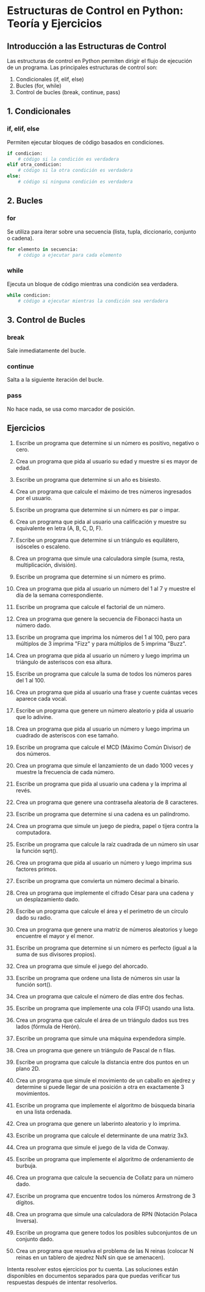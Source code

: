 # Estructuras de Control en Python: Teoría y Ejercicios

## Introducción a las Estructuras de Control

Las estructuras de control en Python permiten dirigir el flujo de ejecución de un programa. Las principales estructuras de control son:

1. Condicionales (if, elif, else)
2. Bucles (for, while)
3. Control de bucles (break, continue, pass)

## 1. Condicionales

### if, elif, else

Permiten ejecutar bloques de código basados en condiciones.

```python
if condicion:
    # código si la condición es verdadera
elif otra_condicion:
    # código si la otra condición es verdadera
else:
    # código si ninguna condición es verdadera
```

## 2. Bucles

### for

Se utiliza para iterar sobre una secuencia (lista, tupla, diccionario, conjunto o cadena).

```python
for elemento in secuencia:
    # código a ejecutar para cada elemento
```

### while

Ejecuta un bloque de código mientras una condición sea verdadera.

```python
while condicion:
    # código a ejecutar mientras la condición sea verdadera
```

## 3. Control de Bucles

### break

Sale inmediatamente del bucle.

### continue

Salta a la siguiente iteración del bucle.

### pass

No hace nada, se usa como marcador de posición.

## Ejercicios

1. Escribe un programa que determine si un número es positivo, negativo o cero.

2. Crea un programa que pida al usuario su edad y muestre si es mayor de edad.

3. Escribe un programa que determine si un año es bisiesto.

4. Crea un programa que calcule el máximo de tres números ingresados por el usuario.

5. Escribe un programa que determine si un número es par o impar.

6. Crea un programa que pida al usuario una calificación y muestre su equivalente en letra (A, B, C, D, F).

7. Escribe un programa que determine si un triángulo es equilátero, isósceles o escaleno.

8. Crea un programa que simule una calculadora simple (suma, resta, multiplicación, división).

9. Escribe un programa que determine si un número es primo.

10. Crea un programa que pida al usuario un número del 1 al 7 y muestre el día de la semana correspondiente.

11. Escribe un programa que calcule el factorial de un número.

12. Crea un programa que genere la secuencia de Fibonacci hasta un número dado.

13. Escribe un programa que imprima los números del 1 al 100, pero para múltiplos de 3 imprima "Fizz" y para múltiplos de 5 imprima "Buzz".

14. Crea un programa que pida al usuario un número y luego imprima un triángulo de asteriscos con esa altura.

15. Escribe un programa que calcule la suma de todos los números pares del 1 al 100.

16. Crea un programa que pida al usuario una frase y cuente cuántas veces aparece cada vocal.

17. Escribe un programa que genere un número aleatorio y pida al usuario que lo adivine.

18. Crea un programa que pida al usuario un número y luego imprima un cuadrado de asteriscos con ese tamaño.

19. Escribe un programa que calcule el MCD (Máximo Común Divisor) de dos números.

20. Crea un programa que simule el lanzamiento de un dado 1000 veces y muestre la frecuencia de cada número.

21. Escribe un programa que pida al usuario una cadena y la imprima al revés.

22. Crea un programa que genere una contraseña aleatoria de 8 caracteres.

23. Escribe un programa que determine si una cadena es un palíndromo.

24. Crea un programa que simule un juego de piedra, papel o tijera contra la computadora.

25. Escribe un programa que calcule la raíz cuadrada de un número sin usar la función sqrt().

26. Crea un programa que pida al usuario un número y luego imprima sus factores primos.

27. Escribe un programa que convierta un número decimal a binario.

28. Crea un programa que implemente el cifrado César para una cadena y un desplazamiento dado.

29. Escribe un programa que calcule el área y el perímetro de un círculo dado su radio.

30. Crea un programa que genere una matriz de números aleatorios y luego encuentre el mayor y el menor.

31. Escribe un programa que determine si un número es perfecto (igual a la suma de sus divisores propios).

32. Crea un programa que simule el juego del ahorcado.

33. Escribe un programa que ordene una lista de números sin usar la función sort().

34. Crea un programa que calcule el número de días entre dos fechas.

35. Escribe un programa que implemente una cola (FIFO) usando una lista.

36. Crea un programa que calcule el área de un triángulo dados sus tres lados (fórmula de Herón).

37. Escribe un programa que simule una máquina expendedora simple.

38. Crea un programa que genere un triángulo de Pascal de n filas.

39. Escribe un programa que calcule la distancia entre dos puntos en un plano 2D.

40. Crea un programa que simule el movimiento de un caballo en ajedrez y determine si puede llegar de una posición a otra en exactamente 3 movimientos.

41. Escribe un programa que implemente el algoritmo de búsqueda binaria en una lista ordenada.

42. Crea un programa que genere un laberinto aleatorio y lo imprima.

43. Escribe un programa que calcule el determinante de una matriz 3x3.

44. Crea un programa que simule el juego de la vida de Conway.

45. Escribe un programa que implemente el algoritmo de ordenamiento de burbuja.

46. Crea un programa que calcule la secuencia de Collatz para un número dado.

47. Escribe un programa que encuentre todos los números Armstrong de 3 dígitos.

48. Crea un programa que simule una calculadora de RPN (Notación Polaca Inversa).

49. Escribe un programa que genere todos los posibles subconjuntos de un conjunto dado.

50. Crea un programa que resuelva el problema de las N reinas (colocar N reinas en un tablero de ajedrez NxN sin que se amenacen).

Intenta resolver estos ejercicios por tu cuenta. Las soluciones están disponibles en documentos separados para que puedas verificar tus respuestas después de intentar resolverlos.